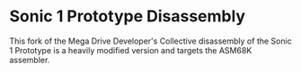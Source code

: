 # Sonic 1 Prototype Disassembly
This fork of the Mega Drive Developer's Collective disassembly of the Sonic 1 Prototype is a heavily modified version and targets the ASM68K assembler.